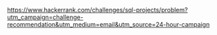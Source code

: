 https://www.hackerrank.com/challenges/sql-projects/problem?utm_campaign=challenge-recommendation&utm_medium=email&utm_source=24-hour-campaign